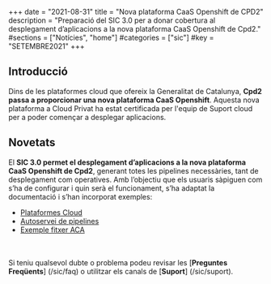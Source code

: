+++
date        = "2021-08-31"
title       = "Nova plataforma CaaS Openshift de CPD2"
description = "Preparació del SIC 3.0 per a donar cobertura al desplegament d’aplicacions a la nova plataforma CaaS Openshift de Cpd2."
#sections    = ["Notícies", "home"]
#categories  = ["sic"]
#key         = "SETEMBRE2021"
+++

## Introducció

Dins de les plataformes cloud que ofereix la Generalitat de Catalunya, **Cpd2 passa a proporcionar una nova plataforma
CaaS Openshift**. Aquesta nova plataforma a Cloud Privat ha estat certificada per l'equip de Suport cloud per a poder començar a
desplegar aplicacions.

## Novetats

El **SIC 3.0 permet el desplegament d’aplicacions a la nova plataforma CaaS Openshift de Cpd2**, generant
totes les pipelines necessàries, tant de desplegament com operatives. Amb l’objectiu que els usuaris
sàpiguen com s’ha de configurar i quin serà el funcionament, s’ha adaptat la documentació i s’han
incorporat exemples:

- [Plataformes Cloud](/cloud/plataformes-cloud/)
- [Autoservei de pipelines](/sic30-serveis/autoservei-pipelines/)
- [Exemple fitxer ACA](/related/sic/3.0/aca_const_despl_node_openshift_cpd4_cpd2.yml)

<br/><br/>
Si teniu qualsevol dubte o problema podeu revisar les [**Preguntes Freqüents**] (/sic/faq) o utilitzar els canals de [**Suport**] (/sic/suport).